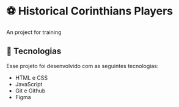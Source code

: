 # ⚽ Historical Corinthians Players

<p> An project for training </p>

## 🚀 Tecnologias

Esse projeto foi desenvolvido com as seguintes tecnologias:

- HTML e CSS
- JavaScript
- Git e Github
- Figma
